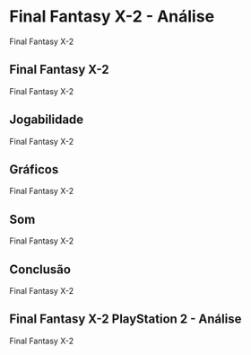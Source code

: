 ---
---

# Final Fantasy X-2 - Análise

Final Fantasy X-2

## Final Fantasy X-2

Final Fantasy X-2

## Jogabilidade

Final Fantasy X-2

## Gráficos

Final Fantasy X-2

## Som

Final Fantasy X-2

## Conclusão

Final Fantasy X-2

## Final Fantasy X-2 PlayStation 2 - Análise

Final Fantasy X-2
